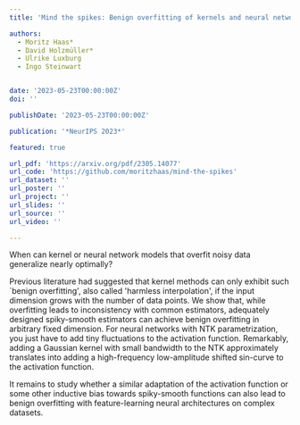 ```yaml
---
title: 'Mind the spikes: Benign overfitting of kernels and neural networks in fixed dimension'

authors:
  - Moritz Haas*
  - David Holzmüller*
  - Ulrike Luxburg
  - Ingo Steinwart


date: '2023-05-23T00:00:00Z'
doi: ''

publishDate: '2023-05-23T00:00:00Z'

publication: '*NeurIPS 2023*'

featured: true

url_pdf: 'https://arxiv.org/pdf/2305.14077'
url_code: 'https://github.com/moritzhaas/mind-the-spikes'
url_dataset: ''
url_poster: ''
url_project: ''
url_slides: ''
url_source: ''
url_video: ''

---
```


When can kernel or neural network models that overfit noisy data generalize nearly optimally?

Previous literature had suggested that kernel methods can only exhibit such `benign overfitting', also called 'harmless interpolation', if the input dimension grows with the number of data points. We show that, while overfitting leads to inconsistency with common estimators, adequately designed spiky-smooth estimators can achieve benign overfitting in arbitrary fixed dimension. For neural networks with NTK parametrization, you just have to add tiny fluctuations to the activation function. Remarkably, adding a Gaussian kernel with small bandwidth to the NTK approximately translates into adding a high-frequency low-amplitude shifted sin-curve to the activation function.

It remains to study whether a similar adaptation of the activation function or some other inductive bias towards spiky-smooth functions can also lead to benign overfitting with feature-learning neural architectures on complex datasets. 